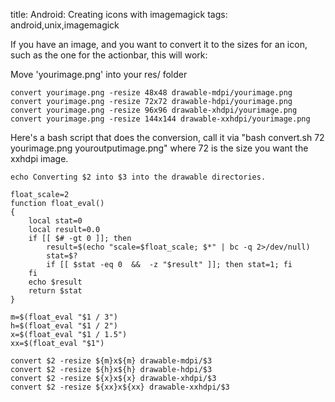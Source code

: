 title: Android: Creating icons with imagemagick
tags: android,unix,imagemagick

If you have an image, and you want to convert it to the sizes for an icon, such as the one for the actionbar, this will work:

Move 'yourimage.png' into your res/ folder
  
    convert yourimage.png -resize 48x48 drawable-mdpi/yourimage.png
    convert yourimage.png -resize 72x72 drawable-hdpi/yourimage.png
    convert yourimage.png -resize 96x96 drawable-xhdpi/yourimage.png
    convert yourimage.png -resize 144x144 drawable-xxhdpi/yourimage.png
    
Here's a bash script that does the conversion, call it via "bash convert.sh 72 yourimage.png youroutputimage.png" where 72 is the size you want the xxhdpi image.
    
    echo Converting $2 into $3 into the drawable directories.
    
    float_scale=2
    function float_eval()
    {
        local stat=0
        local result=0.0
        if [[ $# -gt 0 ]]; then
            result=$(echo "scale=$float_scale; $*" | bc -q 2>/dev/null)
            stat=$?
            if [[ $stat -eq 0  &&  -z "$result" ]]; then stat=1; fi
        fi
        echo $result
        return $stat
    }
    
    m=$(float_eval "$1 / 3")
    h=$(float_eval "$1 / 2")
    x=$(float_eval "$1 / 1.5")
    xx=$(float_eval "$1")
    
    convert $2 -resize ${m}x${m} drawable-mdpi/$3
    convert $2 -resize ${h}x${h} drawable-hdpi/$3
    convert $2 -resize ${x}x${x} drawable-xhdpi/$3
    convert $2 -resize ${xx}x${xx} drawable-xxhdpi/$3
